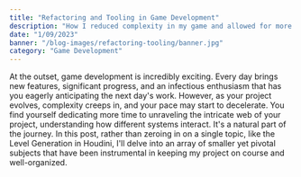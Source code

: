 ```yaml
---
title: "Refactoring and Tooling in Game Development"
description: "How I reduced complexity in my game and allowed for more emergent gameplay."
date: "1/09/2023"
banner: "/blog-images/refactoring-tooling/banner.jpg"
category: "Game Development"
---
```


At the outset, game development is incredibly exciting. Every day brings new features, significant progress, and an infectious enthusiasm that has you eagerly anticipating the next day's work.
However, as your project evolves, complexity creeps in, and your pace may start to decelerate. You find yourself dedicating more time to unraveling the intricate web of your project, understanding how different systems interact. It's a natural part of the journey.
In this post, rather than zeroing in on a single topic, like the Level Generation in Houdini, I'll delve into an array of smaller yet pivotal subjects that have been instrumental in keeping my project on course and well-organized.
